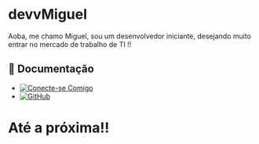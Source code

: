 
# devvMiguel

Aoba, me chamo Miguel, sou um desenvolvedor iniciante, desejando muito entrar no mercado de trabalho de TI !!

## 👾 Documentação
- [![Conecte-se Comigo](https://img.shields.io/badge/LinkedIn-0077B5?style=for-the-badge&logo=linkedin&logoColor=white)](www.linkedin.com/in/miguel-ferreira-aa6bab292)
- [![GitHub](https://img.shields.io/badge/GitHub-100000?style=for-the-badge&logo=github&logoColor=white)](https://github.com/devvMiguel)

# Até a próxima!!
